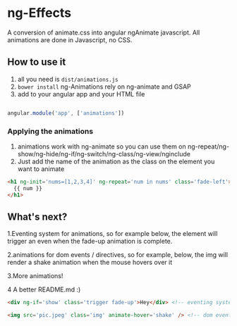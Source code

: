 ng-Effects
===============

A conversion of animate.css into angular ngAnimate javascript. All animations are done in Javascript, no CSS.


## How to use it
1. all you need is `dist/animations.js`
2. `bower install` ng-Animations rely on ng-animate and GSAP
3. add to your angular app and your HTML file

``` javascript

angular.module('app', ['animations'])
```

### Applying the animations
1. animations work with ng-animate so you can use them on ng-repeat/ng-show/ng-hide/ng-if/ng-switch/ng-class/ng-view/nginclude
2. Just add the name of the animation as the class on the element you want to animate

``` html
<h1 ng-init='nums=[1,2,3,4]' ng-repeat='num in nums' class='fade-left'>
  {{ num }}
</h1>
```

## What's next?
1.Eventing system for animations, so for example below, the element will trigger an even when the fade-up animation is complete.

2.animations for dom events / directives, so for example, below, the img will render a shake animation when the mouse hovers over it

3.More animations!

4 A better README.md :)
``` html
<div ng-if='show' class='trigger fade-up'>Hey</div> <!-- eventing system -->
```

``` html
<img src='pic.jpeg' class='img' animate-hover='shake' /> <!-- dom events -->
```
